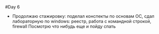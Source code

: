#Day 6

- Продолжаю стажировку: поделал конспекты по основам ОС, сдал лабораторную по windows: реестр, работа с командной строкой, firewall
  Посмотрю что нибудь еще и пойду спать

